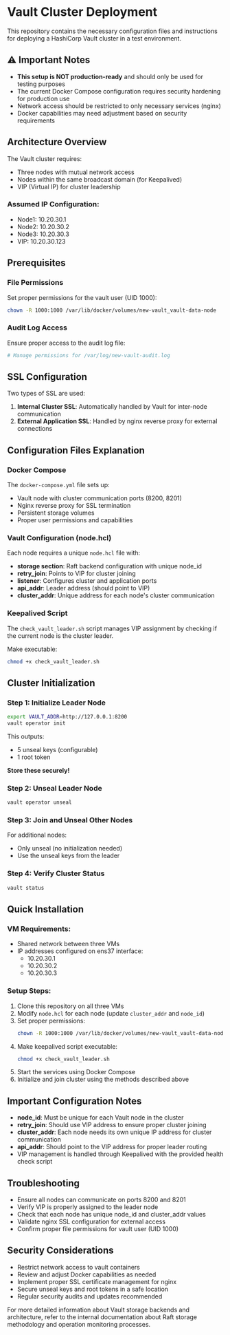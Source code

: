 # Vault Cluster Deployment

This repository contains the necessary configuration files and instructions for deploying a HashiCorp Vault cluster in a test environment.

## ⚠️ Important Notes

- **This setup is NOT production-ready** and should only be used for testing purposes
- The current Docker Compose configuration requires security hardening for production use
- Network access should be restricted to only necessary services (nginx)
- Docker capabilities may need adjustment based on security requirements

## Architecture Overview

The Vault cluster requires:
- Three nodes with mutual network access
- Nodes within the same broadcast domain (for Keepalived)
- VIP (Virtual IP) for cluster leadership

### Assumed IP Configuration:
- Node1: 10.20.30.1
- Node2: 10.20.30.2  
- Node3: 10.20.30.3
- VIP: 10.20.30.123

## Prerequisites

### File Permissions
Set proper permissions for the vault user (UID 1000):
```bash
chown -R 1000:1000 /var/lib/docker/volumes/new-vault_vault-data-node
```

### Audit Log Access
Ensure proper access to the audit log file:
```bash
# Manage permissions for /var/log/new-vault-audit.log
```

## SSL Configuration

Two types of SSL are used:
1. **Internal Cluster SSL**: Automatically handled by Vault for inter-node communication
2. **External Application SSL**: Handled by nginx reverse proxy for external connections

## Configuration Files Explanation

### Docker Compose
The `docker-compose.yml` file sets up:
- Vault node with cluster communication ports (8200, 8201)
- Nginx reverse proxy for SSL termination
- Persistent storage volumes
- Proper user permissions and capabilities

### Vault Configuration (node.hcl)
Each node requires a unique `node.hcl` file with:
- **storage section**: Raft backend configuration with unique node_id
- **retry_join**: Points to VIP for cluster joining
- **listener**: Configures cluster and application ports
- **api_addr**: Leader address (should point to VIP)
- **cluster_addr**: Unique address for each node's cluster communication

### Keepalived Script
The `check_vault_leader.sh` script manages VIP assignment by checking if the current node is the cluster leader.

Make executable:
```bash
chmod +x check_vault_leader.sh
```

## Cluster Initialization

### Step 1: Initialize Leader Node
```bash
export VAULT_ADDR=http://127.0.0.1:8200
vault operator init
```

This outputs:
- 5 unseal keys (configurable)
- 1 root token

**Store these securely!**

### Step 2: Unseal Leader Node
```bash
vault operator unseal
```

### Step 3: Join and Unseal Other Nodes
For additional nodes:
- Only unseal (no initialization needed)
- Use the unseal keys from the leader

### Step 4: Verify Cluster Status
```bash
vault status
```

## Quick Installation

### VM Requirements:
- Shared network between three VMs
- IP addresses configured on ens37 interface:
  - 10.20.30.1
  - 10.20.30.2  
  - 10.20.30.3

### Setup Steps:
1. Clone this repository on all three VMs
2. Modify `node.hcl` for each node (update `cluster_addr` and `node_id`)
3. Set proper permissions:
   ```bash
   chown -R 1000:1000 /var/lib/docker/volumes/new-vault_vault-data-node
   ```
4. Make keepalived script executable:
   ```bash
   chmod +x check_vault_leader.sh
   ```
5. Start the services using Docker Compose
6. Initialize and join cluster using the methods described above

## Important Configuration Notes

- **node_id**: Must be unique for each Vault node in the cluster
- **retry_join**: Should use VIP address to ensure proper cluster joining
- **cluster_addr**: Each node needs its own unique IP address for cluster communication
- **api_addr**: Should point to the VIP address for proper leader routing
- VIP management is handled through Keepalived with the provided health check script

## Troubleshooting

- Ensure all nodes can communicate on ports 8200 and 8201
- Verify VIP is properly assigned to the leader node
- Check that each node has unique node_id and cluster_addr values
- Validate nginx SSL configuration for external access
- Confirm proper file permissions for vault user (UID 1000)

## Security Considerations

- Restrict network access to vault containers
- Review and adjust Docker capabilities as needed
- Implement proper SSL certificate management for nginx
- Secure unseal keys and root tokens in a safe location
- Regular security audits and updates recommended

For more detailed information about Vault storage backends and architecture, refer to the internal documentation about Raft storage methodology and operation monitoring processes.
